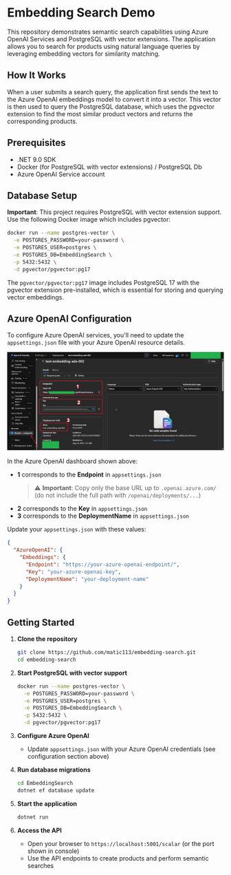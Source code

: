 # Embedding Search Demo

This repository demonstrates semantic search capabilities using Azure OpenAI Services and PostgreSQL with vector extensions. The application allows you to search for products using natural language queries by leveraging embedding vectors for similarity matching.

## How It Works

When a user submits a search query, the application first sends the text to the Azure OpenAI embeddings model to convert it into a vector. This vector is then used to query the PostgreSQL database, which uses the pgvector extension to find the most similar product vectors and returns the corresponding products.

## Prerequisites

- .NET 9.0 SDK
- Docker (for PostgreSQL with vector extensions) / PostgreSQL Db
- Azure OpenAI Service account

## Database Setup

**Important**: This project requires PostgreSQL with vector extension support. Use the following Docker image which includes pgvector:

```bash
docker run --name postgres-vector \
  -e POSTGRES_PASSWORD=your-password \
  -e POSTGRES_USER=postgres \
  -e POSTGRES_DB=EmbeddingSearch \
  -p 5432:5432 \
  -d pgvector/pgvector:pg17
```

The `pgvector/pgvector:pg17` image includes PostgreSQL 17 with the pgvector extension pre-installed, which is essential for storing and querying vector embeddings.

## Azure OpenAI Configuration

To configure Azure OpenAI services, you'll need to update the `appsettings.json` file with your Azure OpenAI resource details.

![Azure OpenAI Configuration](readme-assests/AzureFoundryDashboard.png)

In the Azure OpenAI dashboard shown above:
- **1** corresponds to the **Endpoint** in `appsettings.json` 
  > ⚠️ **Important**: Copy only the base URL up to `.openai.azure.com/` (do not include the full path with `/openai/deployments/...`)
- **2** corresponds to the **Key** in `appsettings.json`  
- **3** corresponds to the **DeploymentName** in `appsettings.json`

Update your `appsettings.json` with these values:

```json
{
  "AzureOpenAI": {
    "Embeddings": {
      "Endpoint": "https://your-azure-openai-endpoint/",
      "Key": "your-azure-openai-key",
      "DeploymentName": "your-deployment-name"
    }
  }
}
```

## Getting Started

1. **Clone the repository**
   ```bash
   git clone https://github.com/matic113/embedding-search.git
   cd embedding-search
   ```

2. **Start PostgreSQL with vector support**
   ```bash
   docker run --name postgres-vector \
     -e POSTGRES_PASSWORD=your-password \
     -e POSTGRES_USER=postgres \
     -e POSTGRES_DB=EmbeddingSearch \
     -p 5432:5432 \
     -d pgvector/pgvector:pg17
   ```

3. **Configure Azure OpenAI**
   - Update `appsettings.json` with your Azure OpenAI credentials (see configuration section above)

4. **Run database migrations**
   ```bash
   cd EmbeddingSearch
   dotnet ef database update
   ```

5. **Start the application**
   ```bash
   dotnet run
   ```

6. **Access the API**
   - Open your browser to `https://localhost:5001/scalar` (or the port shown in console)
   - Use the API endpoints to create products and perform semantic searches